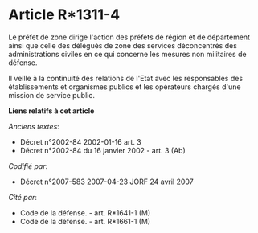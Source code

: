 # Article R*1311-4

Le préfet de zone dirige l'action des préfets de région et de département ainsi que celle des délégués de zone des services
déconcentrés des administrations civiles en ce qui concerne les mesures non militaires de défense.

Il veille à la continuité des relations de l'Etat avec les responsables des établissements et organismes publics et les
opérateurs chargés d'une mission de service public.

**Liens relatifs à cet article**

_Anciens textes_:

  - Décret n°2002-84 2002-01-16 art. 3
  - Décret n°2002-84 du 16 janvier 2002 - art. 3 (Ab)

_Codifié par_:

  - Décret n°2007-583 2007-04-23 JORF 24 avril 2007

_Cité par_:

  - Code de la défense. - art. R*1641-1 (M)
  - Code de la défense. - art. R*1661-1 (M)
